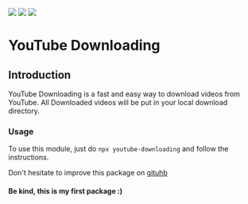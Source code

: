 <img src="https://img.shields.io/github/languages/code-size/sivelswhy/youtube-downloader?style=for-the-badge"> <img src="https://img.shields.io/github/stars/sivelswhy/youtube-downloader?style=for-the-badge"> <img src="https://img.shields.io/npm/v/youtube-downloading?style=for-the-badge">

# YouTube Downloading

## Introduction

YouTube Downloading is a fast and easy way to download videos from YouTube. All Downloaded videos will be put in your local download directory.

### Usage
To use this module, just do `npx youtube-downloading` and follow the instructions.

Don't hesitate to improve this package on [gituhb](https://github.com/sivelswhy/youtube-downloader)

#### Be kind, this is my first package :)
